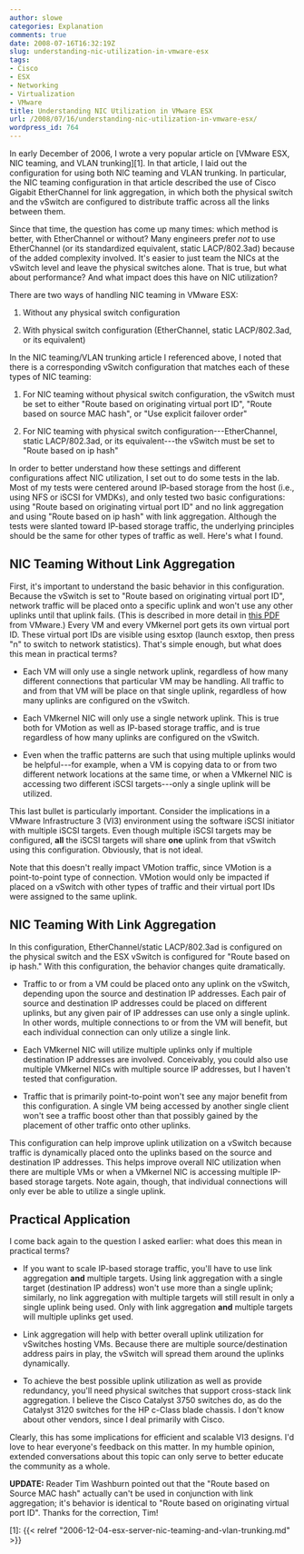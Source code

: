 ```yaml
---
author: slowe
categories: Explanation
comments: true
date: 2008-07-16T16:32:19Z
slug: understanding-nic-utilization-in-vmware-esx
tags:
- Cisco
- ESX
- Networking
- Virtualization
- VMware
title: Understanding NIC Utilization in VMware ESX
url: /2008/07/16/understanding-nic-utilization-in-vmware-esx/
wordpress_id: 764
---
```


In early December of 2006, I wrote a very popular article on [VMware ESX, NIC teaming, and VLAN trunking][1]. In that article, I laid out the configuration for using both NIC teaming and VLAN trunking. In particular, the NIC teaming configuration in that article described the use of Cisco Gigabit EtherChannel for link aggregation, in which both the physical switch and the vSwitch are configured to distribute traffic across all the links between them.

Since that time, the question has come up many times: which method is better, with EtherChannel or without? Many engineers prefer _not_ to use EtherChannel (or its standardized equivalent, static LACP/802.3ad) because of the added complexity involved. It's easier to just team the NICs at the vSwitch level and leave the physical switches alone. That is true, but what about performance? And what impact does this have on NIC utilization?

There are two ways of handling NIC teaming in VMware ESX:

1. Without any physical switch configuration

2. With physical switch configuration (EtherChannel, static LACP/802.3ad, or its equivalent)

In the NIC teaming/VLAN trunking article I referenced above, I noted that there is a corresponding vSwitch configuration that matches each of these types of NIC teaming:

1. For NIC teaming without physical switch configuration, the vSwitch must be set to either "Route based on originating virtual port ID", "Route based on source MAC hash", or "Use explicit failover order"

2. For NIC teaming with physical switch configuration---EtherChannel, static LACP/802.3ad, or its equivalent---the vSwitch must be set to "Route based on ip hash"

In order to better understand how these settings and different configurations affect NIC utilization, I set out to do some tests in the lab. Most of my tests were centered around IP-based storage from the host (i.e., using NFS or iSCSI for VMDKs), and only tested two basic configurations: using "Route based on originating virtual port ID" and no link aggregation and using "Route based on ip hash" with link aggregation. Although the tests were slanted toward IP-based storage traffic, the underlying principles should be the same for other types of traffic as well. Here's what I found.

## NIC Teaming Without Link Aggregation

First, it's important to understand the basic behavior in this configuration. Because the vSwitch is set to "Route based on originating virtual port ID", network traffic will be placed onto a specific uplink and won't use any other uplinks until that uplink fails. (This is described in more detail in [this PDF](http://www.vmware.com/files/pdf/virtual_networking_concepts.pdf) from VMware.) Every VM and every VMkernel port gets its own virtual port ID. These virtual port IDs are visible using esxtop (launch esxtop, then press "n" to switch to network statistics). That's simple enough, but what does this mean in practical terms?

* Each VM will only use a single network uplink, regardless of how many different connections that particular VM may be handling. All traffic to and from that VM will be place on that single uplink, regardless of how many uplinks are configured on the vSwitch.

* Each VMkernel NIC will only use a single network uplink. This is true both for VMotion as well as IP-based storage traffic, and is true regardless of how many uplinks are configured on the vSwitch.

* Even when the traffic patterns are such that using multiple uplinks would be helpful---for example, when a VM is copying data to or from two different network locations at the same time, or when a VMkernel NIC is accessing two different iSCSI targets---only a single uplink will be utilized.

This last bullet is particularly important. Consider the implications in a VMware Infrastructure 3 (VI3) environment using the software iSCSI initiator with multiple iSCSI targets. Even though multiple iSCSI targets may be configured, **all** the iSCSI targets will share **one** uplink from that vSwitch using this configuration. Obviously, that is not ideal.

Note that this doesn't really impact VMotion traffic, since VMotion is a point-to-point type of connection. VMotion would only be impacted if placed on a vSwitch with other types of traffic and their virtual port IDs were assigned to the same uplink.

## NIC Teaming With Link Aggregation

In this configuration, EtherChannel/static LACP/802.3ad is configured on the physical switch and the ESX vSwitch is configured for "Route based on ip hash." With this configuration, the behavior changes quite dramatically.

* Traffic to or from a VM could be placed onto any uplink on the vSwitch, depending upon the source and destination IP addresses. Each pair of source and destination IP addresses could be placed on different uplinks, but any given pair of IP addresses can use only a single uplink. In other words, multiple connections to or from the VM will benefit, but each individual connection can only utilize a single link.

* Each VMkernel NIC will utilize multiple uplinks only if multiple destination IP addresses are involved. Conceivably, you could also use multiple VMkernel NICs with multiple source IP addresses, but I haven't tested that configuration.

* Traffic that is primarily point-to-point won't see any major benefit from this configuration. A single VM being accessed by another single client won't see a traffic boost other than that possibly gained by the placement of other traffic onto other uplinks.

This configuration can help improve uplink utilization on a vSwitch because traffic is dynamically placed onto the uplinks based on the source and destination IP addresses. This helps improve overall NIC utilization when there are multiple VMs or when a VMkernel NIC is accessing multiple IP-based storage targets. Note again, though, that individual connections will only ever be able to utilize a single uplink.

## Practical Application

I come back again to the question I asked earlier: what does this mean in practical terms?

* If you want to scale IP-based storage traffic, you'll have to use link aggregation **and** multiple targets. Using link aggregation with a single target (destination IP address) won't use more than a single uplink; similarly, no link aggregation with multiple targets will still result in only a single uplink being used. Only with link aggregation **and** multiple targets will multiple uplinks get used.

* Link aggregation will help with better overall uplink utilization for vSwitches hosting VMs. Because there are multiple source/destination address pairs in play, the vSwitch will spread them around the uplinks dynamically.

* To achieve the best possible uplink utilization as well as provide redundancy, you'll need physical switches that support cross-stack link aggregation. I believe the Cisco Catalyst 3750 switches do, as do the Catalyst 3120 switches for the HP c-Class blade chassis. I don't know about other vendors, since I deal primarily with Cisco.

Clearly, this has some implications for efficient and scalable VI3 designs. I'd love to hear everyone's feedback on this matter. In my humble opinion, extended conversations about this topic can only serve to better educate the community as a whole.

**UPDATE:** Reader Tim Washburn pointed out that the "Route based on Source MAC hash" actually can't be used in conjunction with link aggregation; it's behavior is identical to "Route based on originating virtual port ID". Thanks for the correction, Tim!

[1]: {{< relref "2006-12-04-esx-server-nic-teaming-and-vlan-trunking.md" >}}
